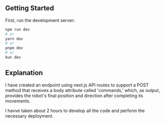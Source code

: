 ## Getting Started

First, run the development server:

```bash
npm run dev
# or
yarn dev
# or
pnpm dev
# or
bun dev
```

## Explanation

I have created an endpoint using next.js API routes to support a POST method that receives a body attribute called 'commands,' which, as output, provides the robot's final position and direction after completing its movements.

I havve taken about 2 hours to develop all the code and perform the necessary deployment.